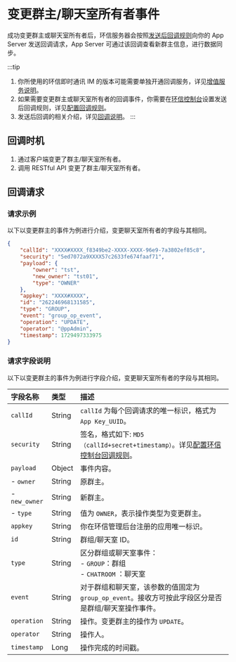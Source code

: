 # 变更群主/聊天室所有者事件

成功变更群主或聊天室所有者后，环信服务器会按照[发送后回调规则](/product/enable_and_configure_IM.html#配置回调规则)向你的 App Server 发送回调请求，App Server 可通过该回调查看新群主信息，进行数据同步。

:::tip
1. 你所使用的环信即时通讯 IM 的版本可能需要单独开通回调服务，详见[增值服务说明](/product/pricing.html#增值服务费用)。
2. 如果需要变更群主或聊天室所有者的回调事件，你需要在[环信控制台](https://console.easemob.com/user/login)设置发送后回调规则，详见[配置回调规则](/product/enable_and_configure_IM.html#配置回调规则)。
3. 发送后回调的相关介绍，详见[回调说明](/docs/sdk/server-side/callback_postsending.html)。
:::
 
## 回调时机

1. 通过客户端变更了群主/聊天室所有者。
2. 调用 RESTful API 变更了群主/聊天室所有者。

## 回调请求

### 请求示例

以下以变更群主的事件为例进行介绍，变更聊天室所有者的字段与其相同。

```json
{
	"callId": "XXXX#XXXX_f8349be2-XXXX-XXXX-96e9-7a3802ef85c8",
	"security": "5ed7072a9XXXX57c2633fe674faaf71",
	"payload": {
		"owner": "tst",
		"new_owner": "tst01",
		"type": "OWNER"
	},
	"appkey": "XXXX#XXXX",
	"id": "262246968131585",
	"type": "GROUP",
	"event": "group_op_event",
	"operation": "UPDATE",
	"operator": "@ppAdmin",
	"timestamp": 1729497333975
}

```

### 请求字段说明

以下以变更群主的事件为例进行字段介绍，变更聊天室所有者的字段与其相同。

| 字段名称         | 类型   | 描述                                                         |
| :------------- | :----- | :----------------------------------------------------------- |
| `callId`       | String   | `callId` 为每个回调请求的唯一标识，格式为 `App Key_UUID`。 | 
| `security`     | String | 签名，格式如下: `MD5（callId+secret+timestamp）`。详见[配置环信控制台回调规则](/product/enable_and_configure_IM.html#配置回调规则)。|
| `payload`       | Object | 事件内容。                                                     |
|  - `owner`| String | 原群主。 |
|  - `new_owner`   | String | 新群主。 |
|  - `type`   | String | 值为 `OWNER`，表示操作类型为变更群主。 |
| `appkey`       | String | 你在环信管理后台注册的应用唯一标识。  |
| `id`       | String | 群组/聊天室 ID。                                                 |
| `type`         | String | 区分群组或聊天室事件：<br/> - `GROUP`：群组 <br/> - `CHATROOM` ：聊天室   |
| `event`        | String | 对于群组和聊天室，该参数的值固定为 `group_op_event`。接收方可按此字段区分是否是群组/聊天室操作事件。 | 
| `operation`    | String | 操作。变更群主的操作为 `UPDATE`。 |
| `operator`     | String | 操作人。                      | 
| `timestamp`    | Long   | 操作完成的时间戳。             | 
